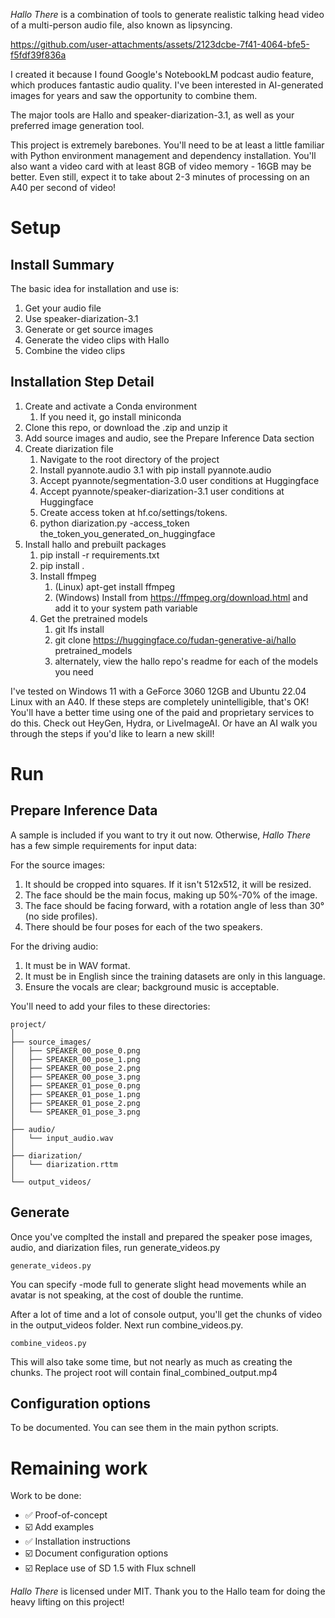 *Hallo There* is a combination of tools to generate realistic talking head video of a multi-person audio file,
also known as lipsyncing.

https://github.com/user-attachments/assets/2123dcbe-7f41-4064-bfe5-f5fdf39f836a

I created it because I found Google's NotebookLM podcast audio feature, which produces fantastic audio 
quality. I've been interested in AI-generated images for years and saw the opportunity to combine them.

The major tools are Hallo and speaker-diarization-3.1, as well as your preferred image generation tool.

This project is extremely barebones. You'll need to be at least a little familiar with Python environment 
management and dependency installation. You'll also want a video card with at least 8GB of video memory - 
16GB may be better. Even still, expect it to take about 2-3 minutes of processing on an A40 per second of video!

# Setup

## Install Summary
The basic idea for installation and use is:
1. Get your audio file
2. Use speaker-diarization-3.1
3. Generate or get source images
4. Generate the video clips with Hallo
5. Combine the video clips

## Installation Step Detail
1. Create and activate a Conda environment
    1. If you need it, go install miniconda
2. Clone this repo, or download the .zip and unzip it
3. Add source images and audio, see the Prepare Inference Data section
4. Create diarization file
    1. Navigate to the root directory of the project
    2. Install pyannote.audio 3.1 with pip install pyannote.audio
    3. Accept pyannote/segmentation-3.0 user conditions at Huggingface
    4. Accept pyannote/speaker-diarization-3.1 user conditions at Huggingface
    5. Create access token at hf.co/settings/tokens.
    6. python diarization.py -access_token the_token_you_generated_on_huggingface
5. Install hallo and prebuilt packages
    1. pip install -r requirements.txt
    2. pip install .
    3. Install ffmpeg
        1. (Linux) apt-get install ffmpeg
        2. (Windows) Install from https://ffmpeg.org/download.html and add it to your system path variable
    4. Get the pretrained models
        1. git lfs install
        2. git clone https://huggingface.co/fudan-generative-ai/hallo pretrained_models
        3. alternately, view the hallo repo's readme for each of the models you need

I've tested on Windows 11 with a GeForce 3060 12GB and Ubuntu 22.04 Linux with an A40.
If these steps are completely unintelligible, that's OK! You'll have a better time using one of 
the paid and proprietary services to do this. Check out HeyGen, Hydra, or LiveImageAI. Or have 
an AI walk you through the steps if you'd like to learn a new skill!

# Run

##  Prepare Inference Data

A sample is included if you want to try it out now. Otherwise, *Hallo There* has a few simple 
requirements for input data:

For the source images:

1. It should be cropped into squares. If it isn't 512x512, it will be resized.
2. The face should be the main focus, making up 50%-70% of the image.
3. The face should be facing forward, with a rotation angle of less than 30° (no side profiles).
4. There should be four poses for each of the two speakers.

For the driving audio:

1. It must be in WAV format.
2. It must be in English since the training datasets are only in this language.
3. Ensure the vocals are clear; background music is acceptable.

You'll need to add your files to these directories:
```
project/
│
├── source_images/
│   ├── SPEAKER_00_pose_0.png
│   ├── SPEAKER_00_pose_1.png
│   ├── SPEAKER_00_pose_2.png
│   ├── SPEAKER_00_pose_3.png
│   ├── SPEAKER_01_pose_0.png
│   ├── SPEAKER_01_pose_1.png
│   ├── SPEAKER_01_pose_2.png
│   └── SPEAKER_01_pose_3.png
│
├── audio/
│   └── input_audio.wav
│
├── diarization/
│   └── diarization.rttm
│
└── output_videos/
```

## Generate
Once you've complted the install and prepared the speaker pose images, audio, and diarization files, 
run generate_videos.py
```
generate_videos.py
```
You can specify -mode full to generate slight head movements while an avatar is not speaking, at the cost of
double the runtime.

After a lot of time and a lot of console output, you'll get the chunks of video in the output_videos folder. 
Next run combine_videos.py.
```
combine_videos.py
```
This will also take some time, but not nearly as much as creating the chunks. The project root will contain
final_combined_output.mp4

## Configuration options
To be documented. You can see them in the main python scripts.

# Remaining work
Work to be done:
- ✅ Proof-of-concept
- ☑️ Add examples
- ✅ Installation instructions
- ☑️ Document configuration options
- ☑️ Replace use of SD 1.5 with Flux schnell

*Hallo There* is licensed under MIT. Thank you to the Hallo team for doing the heavy lifting on this project!

